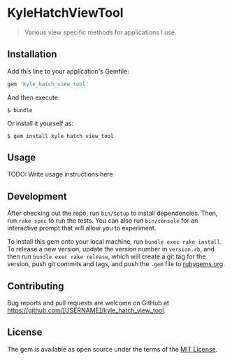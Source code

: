 # KyleHatchViewTool

> Various view specific methods for applications I use.

## Installation

Add this line to your application's Gemfile:

```ruby
gem 'kyle_hatch_view_tool'
```

And then execute:

    $ bundle

Or install it yourself as:

    $ gem install kyle_hatch_view_tool

## Usage

TODO: Write usage instructions here

## Development

After checking out the repo, run `bin/setup` to install dependencies. Then, run `rake spec` to run the tests. You can also run `bin/console` for an interactive prompt that will allow you to experiment.

To install this gem onto your local machine, run `bundle exec rake install`. To release a new version, update the version number in `version.rb`, and then run `bundle exec rake release`, which will create a git tag for the version, push git commits and tags, and push the `.gem` file to [rubygems.org](https://rubygems.org).

## Contributing

Bug reports and pull requests are welcome on GitHub at https://github.com/[USERNAME]/kyle_hatch_view_tool.

## License

The gem is available as open source under the terms of the [MIT License](https://opensource.org/licenses/MIT).
